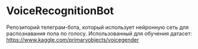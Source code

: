 # VoiceRecognitionBot
Репозиторий телеграм-бота, который использует нейронную сеть для распознавания пола по голосу. Использованный для обучения датасет: https://www.kaggle.com/primaryobjects/voicegender
